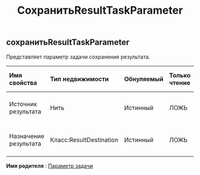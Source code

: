 ﻿---
title: СохранитьResultTaskParameter
second_title: Aspose.Cells Cloud Documen
type: docs
url: /ru/specification/model/saveresulttaskparameter/
description: "Aspose.Cells Спецификация облачной модели: SaveResultTaskParameter. Легко обрабатывайте Excel и другие документы электронных таблиц с помощью таких функций, как открытие, создание, редактирование, разделение, слияние, сравнение и преобразование."
kwords: Excel, Office, электронная таблица, Cloud REST API, SaveResultTaskParameter
weight: 50
---
## **сохранитьResultTaskParameter**

 Представляет параметр задачи сохранения результата.

| Имя свойства| Тип недвижимости| Обнуляемый| Только чтение| Значение по умолчанию| Описание|
|:- |:- |:- |:- |:- |:- |
| Источник результата| Нить| Истинный| ЛОЖЬ||Представляет источник данных результата.|
| Назначение результата| Класс:ResultDestination| Истинный| ЛОЖЬ|| Представляет данные назначения результата.|

**Имя родителя** : [Параметр задачи](/specification/model/taskparameter)

